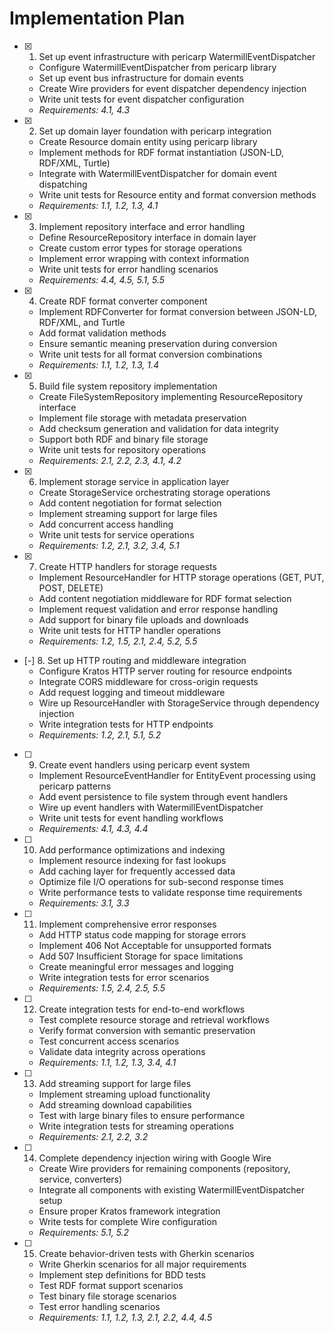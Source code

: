 # Implementation Plan

- [x] 1. Set up event infrastructure with pericarp WatermillEventDispatcher
  - Configure WatermillEventDispatcher from pericarp library
  - Set up event bus infrastructure for domain events
  - Create Wire providers for event dispatcher dependency injection
  - Write unit tests for event dispatcher configuration
  - _Requirements: 4.1, 4.3_

- [x] 2. Set up domain layer foundation with pericarp integration
  - Create Resource domain entity using pericarp library
  - Implement methods for RDF format instantiation (JSON-LD, RDF/XML, Turtle)
  - Integrate with WatermillEventDispatcher for domain event dispatching
  - Write unit tests for Resource entity and format conversion methods
  - _Requirements: 1.1, 1.2, 1.3, 4.1_

- [x] 3. Implement repository interface and error handling
  - Define ResourceRepository interface in domain layer
  - Create custom error types for storage operations
  - Implement error wrapping with context information
  - Write unit tests for error handling scenarios
  - _Requirements: 4.4, 4.5, 5.1, 5.5_

- [x] 4. Create RDF format converter component
  - Implement RDFConverter for format conversion between JSON-LD, RDF/XML, and Turtle
  - Add format validation methods
  - Ensure semantic meaning preservation during conversion
  - Write unit tests for all format conversion combinations
  - _Requirements: 1.1, 1.2, 1.3, 1.4_

- [x] 5. Build file system repository implementation
  - Create FileSystemRepository implementing ResourceRepository interface
  - Implement file storage with metadata preservation
  - Add checksum generation and validation for data integrity
  - Support both RDF and binary file storage
  - Write unit tests for repository operations
  - _Requirements: 2.1, 2.2, 2.3, 4.1, 4.2_

- [x] 6. Implement storage service in application layer
  - Create StorageService orchestrating storage operations
  - Add content negotiation for format selection
  - Implement streaming support for large files
  - Add concurrent access handling
  - Write unit tests for service operations
  - _Requirements: 1.2, 2.1, 3.2, 3.4, 5.1_

- [x] 7. Create HTTP handlers for storage requests
  - Implement ResourceHandler for HTTP storage operations (GET, PUT, POST, DELETE)
  - Add content negotiation middleware for RDF format selection
  - Implement request validation and error response handling
  - Add support for binary file uploads and downloads
  - Write unit tests for HTTP handler operations
  - _Requirements: 1.2, 1.5, 2.1, 2.4, 5.2, 5.5_

- [-] 8. Set up HTTP routing and middleware integration
  - Configure Kratos HTTP server routing for resource endpoints
  - Integrate CORS middleware for cross-origin requests
  - Add request logging and timeout middleware
  - Wire up ResourceHandler with StorageService through dependency injection
  - Write integration tests for HTTP endpoints
  - _Requirements: 1.2, 2.1, 5.1, 5.2_

- [ ] 9. Create event handlers using pericarp event system
  - Implement ResourceEventHandler for EntityEvent processing using pericarp patterns
  - Add event persistence to file system through event handlers
  - Wire up event handlers with WatermillEventDispatcher
  - Write unit tests for event handling workflows
  - _Requirements: 4.1, 4.3, 4.4_

- [ ] 10. Add performance optimizations and indexing
  - Implement resource indexing for fast lookups
  - Add caching layer for frequently accessed data
  - Optimize file I/O operations for sub-second response times
  - Write performance tests to validate response time requirements
  - _Requirements: 3.1, 3.3_

- [ ] 11. Implement comprehensive error responses
  - Add HTTP status code mapping for storage errors
  - Implement 406 Not Acceptable for unsupported formats
  - Add 507 Insufficient Storage for space limitations
  - Create meaningful error messages and logging
  - Write integration tests for error scenarios
  - _Requirements: 1.5, 2.4, 2.5, 5.5_

- [ ] 12. Create integration tests for end-to-end workflows
  - Test complete resource storage and retrieval workflows
  - Verify format conversion with semantic preservation
  - Test concurrent access scenarios
  - Validate data integrity across operations
  - _Requirements: 1.1, 1.2, 1.3, 3.4, 4.1_

- [ ] 13. Add streaming support for large files
  - Implement streaming upload functionality
  - Add streaming download capabilities
  - Test with large binary files to ensure performance
  - Write integration tests for streaming operations
  - _Requirements: 2.1, 2.2, 3.2_

- [ ] 14. Complete dependency injection wiring with Google Wire
  - Create Wire providers for remaining components (repository, service, converters)
  - Integrate all components with existing WatermillEventDispatcher setup
  - Ensure proper Kratos framework integration
  - Write tests for complete Wire configuration
  - _Requirements: 5.1, 5.2_

- [ ] 15. Create behavior-driven tests with Gherkin scenarios
  - Write Gherkin scenarios for all major requirements
  - Implement step definitions for BDD tests
  - Test RDF format support scenarios
  - Test binary file storage scenarios
  - Test error handling scenarios
  - _Requirements: 1.1, 1.2, 1.3, 2.1, 2.2, 4.4, 4.5_